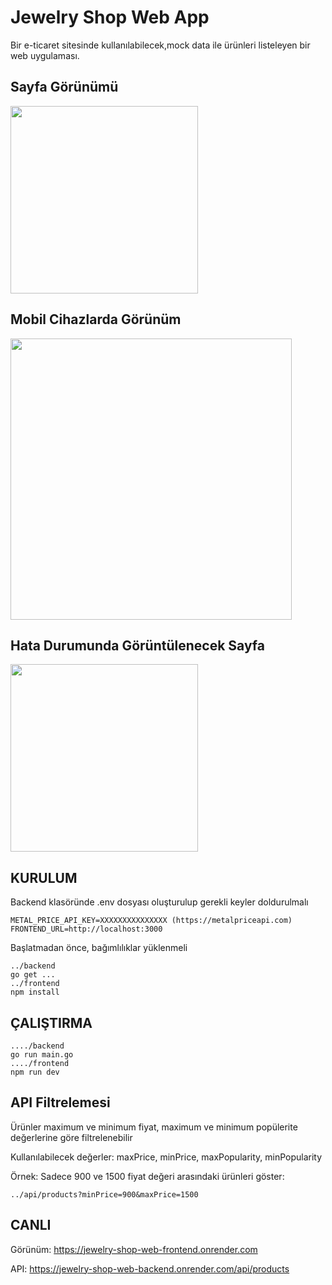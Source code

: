 # Jewelry Shop Web App
Bir e-ticaret sitesinde kullanılabilecek,mock data ile ürünleri listeleyen bir web uygulaması.
## Sayfa Görünümü
<img height=300 src="https://github.com/user-attachments/assets/4fcb8019-5a44-4773-943f-82b0e701eac8" />

## Mobil Cihazlarda Görünüm
<img height=450 src="https://github.com/user-attachments/assets/06a7b5a7-7750-459b-95ed-b6701eb38586" />

## Hata Durumunda Görüntülenecek Sayfa
<img height=300 src="https://github.com/user-attachments/assets/6be60430-1746-4655-8da4-cebef6596460" />


## KURULUM
Backend klasöründe .env dosyası oluşturulup gerekli keyler doldurulmalı
```
METAL_PRICE_API_KEY=XXXXXXXXXXXXXXX (https://metalpriceapi.com)
FRONTEND_URL=http://localhost:3000 
```

Başlatmadan önce, bağımlılıklar yüklenmeli
```
../backend
go get ...
../frontend
npm install
```


## ÇALIŞTIRMA
```
..../backend
go run main.go
..../frontend
npm run dev
```


## API Filtrelemesi
Ürünler maximum ve minimum fiyat, maximum ve minimum popülerite değerlerine göre filtrelenebilir

Kullanılabilecek değerler: maxPrice, minPrice, maxPopularity, minPopularity

Örnek: Sadece 900 ve 1500 fiyat değeri arasındaki ürünleri göster:
```
../api/products?minPrice=900&maxPrice=1500
```

## CANLI
Görünüm: https://jewelry-shop-web-frontend.onrender.com

API: https://jewelry-shop-web-backend.onrender.com/api/products

